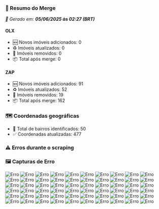 ### 🔄 Resumo do Merge

_📅 Gerado em: **05/06/2025 às 02:27 (BRT)**_
#### OLX
- 🆕 Novos imóveis adicionados: 0
- ♻️ Imóveis atualizados: 0
- 🛑 Imóveis removidos: 0
- 📦 Total após merge: 0

#### ZAP
- 🆕 Novos imóveis adicionados: 91
- ♻️ Imóveis atualizados: 52
- 🛑 Imóveis removidos: 19
- 📦 Total após merge: 162

### 🗺️ Coordenadas geográficas
- 📍 Total de bairros identificados: 50
- ✅ Coordenadas atualizadas: 477

### ⚠️ Erros durante o scraping

### 🖼️ Capturas de Erro
![Erro](https://raw.githubusercontent.com/ApenasGabs/querocasa/45375d5f7a510fb1bcb14d1d22e75c4eb994b356/screenshots/debug_post_click_house-item-0.png)
![Erro](https://raw.githubusercontent.com/ApenasGabs/querocasa/45375d5f7a510fb1bcb14d1d22e75c4eb994b356/screenshots/debug_post_click_house-item-1.png)
![Erro](https://raw.githubusercontent.com/ApenasGabs/querocasa/45375d5f7a510fb1bcb14d1d22e75c4eb994b356/screenshots/debug_post_click_house-item-10.png)
![Erro](https://raw.githubusercontent.com/ApenasGabs/querocasa/45375d5f7a510fb1bcb14d1d22e75c4eb994b356/screenshots/debug_post_click_house-item-11.png)
![Erro](https://raw.githubusercontent.com/ApenasGabs/querocasa/45375d5f7a510fb1bcb14d1d22e75c4eb994b356/screenshots/debug_post_click_house-item-12.png)
![Erro](https://raw.githubusercontent.com/ApenasGabs/querocasa/45375d5f7a510fb1bcb14d1d22e75c4eb994b356/screenshots/debug_post_click_house-item-13.png)
![Erro](https://raw.githubusercontent.com/ApenasGabs/querocasa/45375d5f7a510fb1bcb14d1d22e75c4eb994b356/screenshots/debug_post_click_house-item-14.png)
![Erro](https://raw.githubusercontent.com/ApenasGabs/querocasa/45375d5f7a510fb1bcb14d1d22e75c4eb994b356/screenshots/debug_post_click_house-item-15.png)
![Erro](https://raw.githubusercontent.com/ApenasGabs/querocasa/45375d5f7a510fb1bcb14d1d22e75c4eb994b356/screenshots/debug_post_click_house-item-16.png)
![Erro](https://raw.githubusercontent.com/ApenasGabs/querocasa/45375d5f7a510fb1bcb14d1d22e75c4eb994b356/screenshots/debug_post_click_house-item-17.png)
![Erro](https://raw.githubusercontent.com/ApenasGabs/querocasa/45375d5f7a510fb1bcb14d1d22e75c4eb994b356/screenshots/debug_post_click_house-item-18.png)
![Erro](https://raw.githubusercontent.com/ApenasGabs/querocasa/45375d5f7a510fb1bcb14d1d22e75c4eb994b356/screenshots/debug_post_click_house-item-19.png)
![Erro](https://raw.githubusercontent.com/ApenasGabs/querocasa/45375d5f7a510fb1bcb14d1d22e75c4eb994b356/screenshots/debug_post_click_house-item-20.png)
![Erro](https://raw.githubusercontent.com/ApenasGabs/querocasa/45375d5f7a510fb1bcb14d1d22e75c4eb994b356/screenshots/debug_post_click_house-item-21.png)
![Erro](https://raw.githubusercontent.com/ApenasGabs/querocasa/45375d5f7a510fb1bcb14d1d22e75c4eb994b356/screenshots/debug_post_click_house-item-22.png)
![Erro](https://raw.githubusercontent.com/ApenasGabs/querocasa/45375d5f7a510fb1bcb14d1d22e75c4eb994b356/screenshots/debug_post_click_house-item-23.png)
![Erro](https://raw.githubusercontent.com/ApenasGabs/querocasa/45375d5f7a510fb1bcb14d1d22e75c4eb994b356/screenshots/debug_post_click_house-item-24.png)
![Erro](https://raw.githubusercontent.com/ApenasGabs/querocasa/45375d5f7a510fb1bcb14d1d22e75c4eb994b356/screenshots/debug_post_click_house-item-25.png)
![Erro](https://raw.githubusercontent.com/ApenasGabs/querocasa/45375d5f7a510fb1bcb14d1d22e75c4eb994b356/screenshots/debug_post_click_house-item-26.png)
![Erro](https://raw.githubusercontent.com/ApenasGabs/querocasa/45375d5f7a510fb1bcb14d1d22e75c4eb994b356/screenshots/debug_post_click_house-item-27.png)
![Erro](https://raw.githubusercontent.com/ApenasGabs/querocasa/45375d5f7a510fb1bcb14d1d22e75c4eb994b356/screenshots/debug_post_click_house-item-28.png)
![Erro](https://raw.githubusercontent.com/ApenasGabs/querocasa/45375d5f7a510fb1bcb14d1d22e75c4eb994b356/screenshots/debug_post_click_house-item-29.png)
![Erro](https://raw.githubusercontent.com/ApenasGabs/querocasa/45375d5f7a510fb1bcb14d1d22e75c4eb994b356/screenshots/debug_post_click_house-item-4.png)
![Erro](https://raw.githubusercontent.com/ApenasGabs/querocasa/45375d5f7a510fb1bcb14d1d22e75c4eb994b356/screenshots/debug_post_click_house-item-5.png)
![Erro](https://raw.githubusercontent.com/ApenasGabs/querocasa/45375d5f7a510fb1bcb14d1d22e75c4eb994b356/screenshots/debug_post_click_house-item-6.png)
![Erro](https://raw.githubusercontent.com/ApenasGabs/querocasa/45375d5f7a510fb1bcb14d1d22e75c4eb994b356/screenshots/debug_post_click_house-item-7.png)
![Erro](https://raw.githubusercontent.com/ApenasGabs/querocasa/45375d5f7a510fb1bcb14d1d22e75c4eb994b356/screenshots/debug_post_click_house-item-8.png)
![Erro](https://raw.githubusercontent.com/ApenasGabs/querocasa/45375d5f7a510fb1bcb14d1d22e75c4eb994b356/screenshots/debug_post_click_house-item-9.png)
![Erro](https://raw.githubusercontent.com/ApenasGabs/querocasa/45375d5f7a510fb1bcb14d1d22e75c4eb994b356/screenshots/debug_pre_click_house-item-0.png)
![Erro](https://raw.githubusercontent.com/ApenasGabs/querocasa/45375d5f7a510fb1bcb14d1d22e75c4eb994b356/screenshots/debug_pre_click_house-item-1.png)
![Erro](https://raw.githubusercontent.com/ApenasGabs/querocasa/45375d5f7a510fb1bcb14d1d22e75c4eb994b356/screenshots/debug_pre_click_house-item-10.png)
![Erro](https://raw.githubusercontent.com/ApenasGabs/querocasa/45375d5f7a510fb1bcb14d1d22e75c4eb994b356/screenshots/debug_pre_click_house-item-11.png)
![Erro](https://raw.githubusercontent.com/ApenasGabs/querocasa/45375d5f7a510fb1bcb14d1d22e75c4eb994b356/screenshots/debug_pre_click_house-item-12.png)
![Erro](https://raw.githubusercontent.com/ApenasGabs/querocasa/45375d5f7a510fb1bcb14d1d22e75c4eb994b356/screenshots/debug_pre_click_house-item-13.png)
![Erro](https://raw.githubusercontent.com/ApenasGabs/querocasa/45375d5f7a510fb1bcb14d1d22e75c4eb994b356/screenshots/debug_pre_click_house-item-14.png)
![Erro](https://raw.githubusercontent.com/ApenasGabs/querocasa/45375d5f7a510fb1bcb14d1d22e75c4eb994b356/screenshots/debug_pre_click_house-item-15.png)
![Erro](https://raw.githubusercontent.com/ApenasGabs/querocasa/45375d5f7a510fb1bcb14d1d22e75c4eb994b356/screenshots/debug_pre_click_house-item-16.png)
![Erro](https://raw.githubusercontent.com/ApenasGabs/querocasa/45375d5f7a510fb1bcb14d1d22e75c4eb994b356/screenshots/debug_pre_click_house-item-17.png)
![Erro](https://raw.githubusercontent.com/ApenasGabs/querocasa/45375d5f7a510fb1bcb14d1d22e75c4eb994b356/screenshots/debug_pre_click_house-item-18.png)
![Erro](https://raw.githubusercontent.com/ApenasGabs/querocasa/45375d5f7a510fb1bcb14d1d22e75c4eb994b356/screenshots/debug_pre_click_house-item-19.png)
![Erro](https://raw.githubusercontent.com/ApenasGabs/querocasa/45375d5f7a510fb1bcb14d1d22e75c4eb994b356/screenshots/debug_pre_click_house-item-20.png)
![Erro](https://raw.githubusercontent.com/ApenasGabs/querocasa/45375d5f7a510fb1bcb14d1d22e75c4eb994b356/screenshots/debug_pre_click_house-item-21.png)
![Erro](https://raw.githubusercontent.com/ApenasGabs/querocasa/45375d5f7a510fb1bcb14d1d22e75c4eb994b356/screenshots/debug_pre_click_house-item-22.png)
![Erro](https://raw.githubusercontent.com/ApenasGabs/querocasa/45375d5f7a510fb1bcb14d1d22e75c4eb994b356/screenshots/debug_pre_click_house-item-23.png)
![Erro](https://raw.githubusercontent.com/ApenasGabs/querocasa/45375d5f7a510fb1bcb14d1d22e75c4eb994b356/screenshots/debug_pre_click_house-item-24.png)
![Erro](https://raw.githubusercontent.com/ApenasGabs/querocasa/45375d5f7a510fb1bcb14d1d22e75c4eb994b356/screenshots/debug_pre_click_house-item-25.png)
![Erro](https://raw.githubusercontent.com/ApenasGabs/querocasa/45375d5f7a510fb1bcb14d1d22e75c4eb994b356/screenshots/debug_pre_click_house-item-26.png)
![Erro](https://raw.githubusercontent.com/ApenasGabs/querocasa/45375d5f7a510fb1bcb14d1d22e75c4eb994b356/screenshots/debug_pre_click_house-item-27.png)
![Erro](https://raw.githubusercontent.com/ApenasGabs/querocasa/45375d5f7a510fb1bcb14d1d22e75c4eb994b356/screenshots/debug_pre_click_house-item-28.png)
![Erro](https://raw.githubusercontent.com/ApenasGabs/querocasa/45375d5f7a510fb1bcb14d1d22e75c4eb994b356/screenshots/debug_pre_click_house-item-29.png)
![Erro](https://raw.githubusercontent.com/ApenasGabs/querocasa/45375d5f7a510fb1bcb14d1d22e75c4eb994b356/screenshots/debug_pre_click_house-item-4.png)
![Erro](https://raw.githubusercontent.com/ApenasGabs/querocasa/45375d5f7a510fb1bcb14d1d22e75c4eb994b356/screenshots/debug_pre_click_house-item-5.png)
![Erro](https://raw.githubusercontent.com/ApenasGabs/querocasa/45375d5f7a510fb1bcb14d1d22e75c4eb994b356/screenshots/debug_pre_click_house-item-6.png)
![Erro](https://raw.githubusercontent.com/ApenasGabs/querocasa/45375d5f7a510fb1bcb14d1d22e75c4eb994b356/screenshots/debug_pre_click_house-item-7.png)
![Erro](https://raw.githubusercontent.com/ApenasGabs/querocasa/45375d5f7a510fb1bcb14d1d22e75c4eb994b356/screenshots/debug_pre_click_house-item-8.png)
![Erro](https://raw.githubusercontent.com/ApenasGabs/querocasa/45375d5f7a510fb1bcb14d1d22e75c4eb994b356/screenshots/debug_pre_click_house-item-9.png)
![Erro](https://raw.githubusercontent.com/ApenasGabs/querocasa/45375d5f7a510fb1bcb14d1d22e75c4eb994b356/screenshots/erro_olx_5_de_junho_de_2025_às_01-53-35.png)
![Erro](https://raw.githubusercontent.com/ApenasGabs/querocasa/45375d5f7a510fb1bcb14d1d22e75c4eb994b356/screenshots/erro_zap_pagina_15_05-06-2025-_02-11.png)
![Erro](https://raw.githubusercontent.com/ApenasGabs/querocasa/45375d5f7a510fb1bcb14d1d22e75c4eb994b356/screenshots/erro_zap_pagina_3_05-06-2025-_01-56.png)
![Erro](https://raw.githubusercontent.com/ApenasGabs/querocasa/45375d5f7a510fb1bcb14d1d22e75c4eb994b356/screenshots/erro_zap_pagina_5_05-06-2025-_01-59.png)
